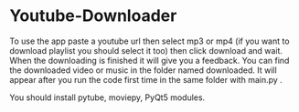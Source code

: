 # Youtube-Downloader
To use the app paste a youtube url then select mp3 or mp4 (if you want to download playlist you should select it too) then click download and wait. 
When the downloading is finished it will give you a feedback.
You can find the downloaded video or music in the folder named downloaded. It will appear after you run the code first time in the same folder with main.py .

You should install pytube, moviepy, PyQt5 modules.
